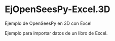 # EjOpenSeesPy-Excel.3D
Ejemplo de OpenSeesPy en 3D con Excel

Ejemplo para importar datos de un libro de Excel.
